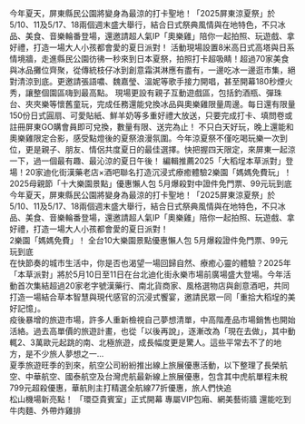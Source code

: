 
今年夏天，屏東縣民公園將變身為最涼的打卡聖地！「2025屏東涼夏祭」於5/10、11及5/17、18兩個週末盛大舉行，結合日式祭典風情與在地特色，不只冰品、美食、音樂輪番登場，還邀請超人氣IP「奧樂雞」陪你一起拍照、玩遊戲、拿好禮，打造一場大人小孩都會愛的夏日派對！
活動現場設置8米高日式高塔與日系情境牆，走進縣民公園彷彿一秒來到日本夏祭，拍照打卡超吸睛！超過70家美食與冰品攤位齊聚，從傳統枝仔冰到創意霜淇淋應有盡有，一邊吃冰一邊逛市集，絕對清涼到底。更邀請張語噥、魏嘉瑩、溫妮等歌手接力開唱，甚至開幕180秒煙火秀，讓整個園區嗨到最高點。
現場更設有親子互動遊戲區，包括釣酒瓶、彈珠台、夾夾樂等懷舊童玩，完成任務還能兌換冰品與奧樂雞限量周邊。每日還有限量150份日式圓扇、可愛貼紙、鮮羊奶等多重好禮大放送，只要完成打卡、填問卷或註冊屏東GO購會員即可兌換，數量有限、送完為止！
不只白天好玩，晚上還能和奧樂雞限定合影，感受點燈後的夏祭浪漫氛圍。今年涼夏祭不僅吃喝玩樂一次到位，更是親子、朋友、情侶共度夏日的最佳選擇。快把握四天限定，來屏東一起涼一下，過一個最有趣、最沁涼的夏日午後！
編輯推薦2025「大稻埕本草派對」登場！20家迪化街漢藥老店×酒吧聯名打造沉浸式療癒體驗2樂園「媽媽免費玩」！ 2025母親節「十大樂園景點」優惠懶人包 5月爆殺對中證件免門票、99元玩到底
                    今年夏天，屏東縣民公園將變身為最涼的打卡聖地！「2025屏東涼夏祭」於5/10、11及5/17、18兩個週末盛大舉行，結合日式祭典風情與在地特色，不只冰品、美食、音樂輪番登場，還邀請超人氣IP「奧樂雞」陪你一起拍照、玩遊戲、拿好禮，打造一場大人小孩都會愛的夏日派對！                  
                    2樂園「媽媽免費」！ 全台10大樂園景點優惠懶人包 5月爆殺證件免門票、99元玩到底                  
                    在快節奏的城市生活中，你是否也渴望一場回歸自然、療癒心靈的體驗？2025年「本草派對」將於5月10日至11日在台北迪化街永樂市場前廣場盛大登場。今年活動首次集結超過20家老字號漢藥行、南北貨商家、風格選物店與創意酒吧，共同打造一場結合草本智慧與現代感官的沉浸式饗宴，邀請民眾一同「重拾大稻埕的美好記憶」。                  
                    疫後暴增的旅遊市場，許多人重新檢視自己夢想清單，中高階產品市場銷售也開始活絡。過去高單價的旅遊計畫，也從「以後再說」，逐漸改為「現在去做」，其中動輒2、3萬歐元起跳的南、北極旅遊，成長幅度更是驚人。這些平常去不了的地方，是不少旅人夢想之一...                  
                    夏季旅遊旺季的到來，航空公司紛紛推出線上旅展優惠活動，以下整理了長榮航空、中華航空、國泰航空及台灣虎航最新線上旅展優惠，包含其中虎航單程未稅799元超殺優惠，華航則主打精選全航線77折優惠，旅人們快追                  
                    松山機場新亮點！ 「環亞貴賓室」正式開幕 專屬VIP包廂、網美藝術牆 還能吃到牛肉麵、外帶炸雞排                  